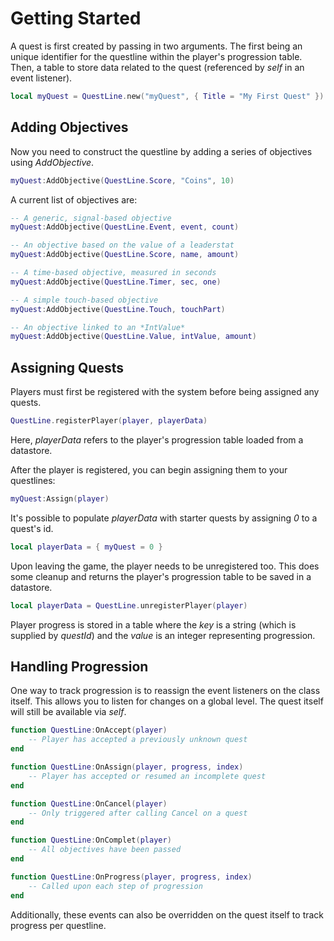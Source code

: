 # Getting Started

A quest is first created by passing in two arguments.  The first being an unique identifier for the questline within the player's progression table.  Then, a table to store data related to the quest (referenced by *self* in an event listener).

```lua
local myQuest = QuestLine.new("myQuest", { Title = "My First Quest" })
```

## Adding Objectives

Now you need to construct the questline by adding a series of objectives using *AddObjective*.

```lua
myQuest:AddObjective(QuestLine.Score, "Coins", 10)
```

A current list of objectives are:

```lua
-- A generic, signal-based objective
myQuest:AddObjective(QuestLine.Event, event, count)

-- An objective based on the value of a leaderstat
myQuest:AddObjective(QuestLine.Score, name, amount)

-- A time-based objective, measured in seconds
myQuest:AddObjective(QuestLine.Timer, sec, one)

-- A simple touch-based objective
myQuest:AddObjective(QuestLine.Touch, touchPart)

-- An objective linked to an *IntValue*
myQuest:AddObjective(QuestLine.Value, intValue, amount)
```

## Assigning Quests

Players must first be registered with the system before being assigned any quests.

```lua
QuestLine.registerPlayer(player, playerData)
```

Here, *playerData* refers to the player's progression table loaded from a datastore.

After the player is registered, you can begin assigning them to your questlines:

```lua
myQuest:Assign(player)
```

It's possible to populate *playerData* with starter quests by assigning *0* to a quest's id.

```lua
local playerData = { myQuest = 0 }
```

Upon leaving the game, the player needs to be unregistered too.  This does some cleanup and returns the player's progression table to be saved in a datastore.

```lua
local playerData = QuestLine.unregisterPlayer(player)
```

Player progress is stored in a table where the _key_ is a string (which is supplied by _questId_) and the _value_ is an integer representing progression.

## Handling Progression

One way to track progression is to reassign the event listeners on the class itself.  This allows you to listen for changes on a global level.  The quest itself will still be available via *self*.

```lua
function QuestLine:OnAccept(player)
	-- Player has accepted a previously unknown quest
end

function QuestLine:OnAssign(player, progress, index)
	-- Player has accepted or resumed an incomplete quest
end

function QuestLine:OnCancel(player)
	-- Only triggered after calling Cancel on a quest
end

function QuestLine:OnComplet(player)
	-- All objectives have been passed
end

function QuestLine:OnProgress(player, progress, index)
	-- Called upon each step of progression
end
```

Additionally, these events can also be overridden on the quest itself to track progress per questline.
